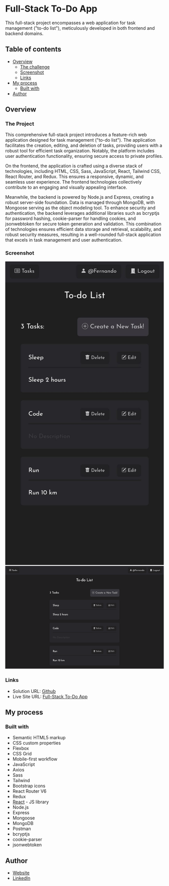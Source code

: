 # Full-Stack To-Do App

This full-stack project encompasses a web application for task management ("to-do list"), meticulously developed in both frontend and backend domains.

## Table of contents

- [Overview](#overview)
  - [The challenge](#the-challenge)
  - [Screenshot](#screenshot)
  - [Links](#links)
- [My process](#my-process)
  - [Built with](#built-with)
- [Author](#author)

## Overview

### The Project

This comprehensive full-stack project introduces a feature-rich web application designed for task management ("to-do list"). The application facilitates the creation, editing, and deletion of tasks, providing users with a robust tool for efficient task organization. Notably, the platform includes user authentication functionality, ensuring secure access to private profiles.

On the frontend, the application is crafted using a diverse stack of technologies, including HTML, CSS, Sass, JavaScript, React, Tailwind CSS, React Router, and Redux. This ensures a responsive, dynamic, and seamless user experience. The frontend technologies collectively contribute to an engaging and visually appealing interface.

Meanwhile, the backend is powered by Node.js and Express, creating a robust server-side foundation. Data is managed through MongoDB, with Mongoose serving as the object modeling tool. To enhance security and authentication, the backend leverages additional libraries such as bcryptjs for password hashing, cookie-parser for handling cookies, and jsonwebtoken for secure token generation and validation. This combination of technologies ensures efficient data storage and retrieval, scalability, and robust security measures, resulting in a well-rounded full-stack application that excels in task management and user authentication.


### Screenshot

![Mobile](./client/src/assets/fullstackToDoListMobile.jpeg)
![Desktop](./client/src/assets/fullstackToDoListDesktop.png)

### Links

- Solution URL: [Github](https://github.com/SFCC5555/new-to-do-list_app)
- Live Site URL: [Full-Stack To-Do App](https://to-do-list.xyz/)

## My process

### Built with

- Semantic HTML5 markup
- CSS custom properties
- Flexbox
- CSS Grid
- Mobile-first workflow
- JavaScript
- Axios
- Sass
- Tailwind
- Bootstrap icons
- React Router V6
- Redux
- [React](https://reactjs.org/) - JS library
- Node.js
- Express
- Mongoose
- MongoDB
- Postman
- bcryptjs
- cookie-parser
- jsonwebtoken

## Author

- [Website](https://sfcc5555.netlify.app/)
- [LinkedIn ](https://www.linkedin.com/in/fernando-carrasco-dev/)
